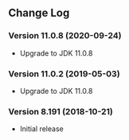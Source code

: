 ## Change Log
### Version 11.0.8 (2020-09-24)
- Upgrade to JDK 11.0.8
### Version 11.0.2 (2019-05-03)
- Upgrade to JDK 11.0.8
### Version 8.191 (2018-10-21)
- Initial release
